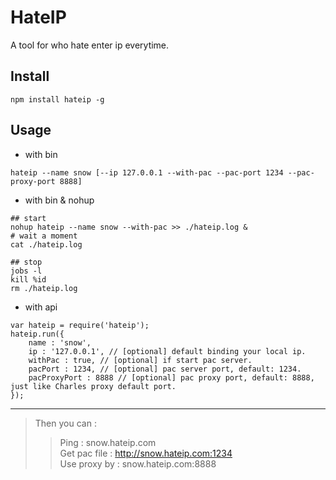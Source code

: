 # HateIP

A tool for who hate enter ip everytime.

## Install

```
npm install hateip -g
```

## Usage

- with bin
  
```
hateip --name snow [--ip 127.0.0.1 --with-pac --pac-port 1234 --pac-proxy-port 8888]
```

- with bin & nohup

```
## start
nohup hateip --name snow --with-pac >> ./hateip.log &
# wait a moment
cat ./hateip.log
```

```
## stop
jobs -l
kill %id
rm ./hateip.log
```

- with api
  
```
var hateip = require('hateip');
hateip.run({
    name : 'snow',
    ip : '127.0.0.1', // [optional] default binding your local ip.
    withPac : true, // [optional] if start pac server.
    pacPort : 1234, // [optional] pac server port, default: 1234.
    pacProxyPort : 8888 // [optional] pac proxy port, default: 8888, just like Charles proxy default port.
});
```

---

> Then you can :  
>> Ping : snow.hateip.com  
>> Get pac file : http://snow.hateip.com:1234  
>> Use proxy by :  snow.hateip.com:8888  
